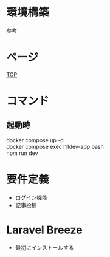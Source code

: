 # 環境構築
[参考](https://qiita.com/hitotch/items/2e816bc1423d00562dc2)

# ページ
[TOP](http://localhost)

# コマンド
## 起動時
docker compose up -d  
docker compose exec l11dev-app bash  
npm run dev  

# 要件定義
- ログイン機能
- 記事投稿

# Laravel Breeze
- 最初にインストールする